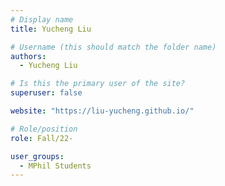 ```yaml
---
# Display name
title: Yucheng Liu

# Username (this should match the folder name)
authors:
  - Yucheng Liu

# Is this the primary user of the site?
superuser: false

website: "https://liu-yucheng.github.io/"

# Role/position
role: Fall/22-

user_groups:
  - MPhil Students
---
```

